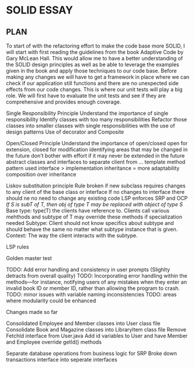 # SOLID ESSAY


## PLAN

To start of with the refactoring effort to make the code base more SOLID, I will start with first reading
the guidelines from the book Adaptive Code by Gary McLean Hall. This would allow me to have a better
understanding of the SOLID design principles as well as be able to leverage the examples given in the
book and apply those techniques to our code base. Before making any changes we will have to get a framework
in place where we can check if our application still functions and there are no unexpected side effects
from our code changes. This is where our unit tests will play a big role. We will first have to evaluate
the unit tests and see if they are comprehensive and provides enough coverage.

Single Responsibility Principle
Understand the importance of single responsibility
Identify classes with too many responsibilities
Refactor those classes into smaller classes with single responsibilities with the use of design patterns
Use of decorator and Composite

Open/Closed Principle
Understand the importance of open/closed
open for extension, closed for modification
identifying areas that may be changed in the future
don't bother with effort if it may never be extended in the future
abstract classes and interfaces to separate client from ...
template method pattern used
interface > implementation inheritance = more adaptability
composition over inheritance

Liskov substitution principle
Rule broken if new subclass requires changes to any client of the base class or interface
If no changes to interface there should ne no need to change any existing code
LSP enforces SRP and OCP
*If S is subT of T, then obj of type T may be replaced with object of type S*
Base type: type(T) the clients have reference to. Clients call various mehthods and subtype of T
may override these methods if specialization needed
Subtype: Client should not know specifics about subtype and should behave the same no matter what
subtype instance that is given.
Context: The way the client interacts with the subtype.

LSP rules
 




Golden master test

TODO: Add error handling and consistency in user prompts (Slighlty detracts from overall quality)
TODO: Incorporating error handling within the methods—for instance, notifying users of any mistakes when they enter an invalid book ID or member ID, rather than allowing the program to crash.
TODO: minor issues with variable naming inconsistencies
TODO: areas where modularity could be enhanced

Changes made so far

Consolidated Employee and Member classes into User class file
Consolidate Book and Magazine classes into LibraryItem class file
Remove FetchId interface from User.java
Add id variables to User and have Member and Employee override getId() methods

Separate database operations from business logic for SRP
Broke down transactions interface into seperate interfaces